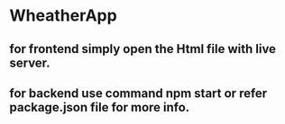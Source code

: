 ﻿# WheatherApp
## for frontend simply open the Html file with live server.
## for backend use command npm start or refer package.json file for more info.
